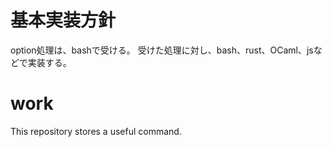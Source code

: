 # 基本実装方針
option処理は、bashで受ける。
受けた処理に対し、bash、rust、OCaml、jsなどで実装する。
# work
This repository stores a useful command.
